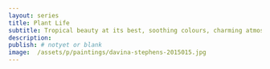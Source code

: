 ```yaml
---
layout: series
title: Plant Life
subtitle: Tropical beauty at its best, soothing colours, charming atmospheres.
description:
publish: # notyet or blank
image:  /assets/p/paintings/davina-stephens-2015015.jpg
---
```

